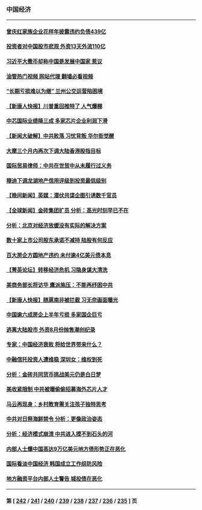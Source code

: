 ### 中国经济
---
#### [曾庆红家族企业花样年披露违约负债439亿](../../pages/ncid283/n14061791.md?08280045) 
#### [投资者对中国股市悲观 外资13天外流110亿](../../pages/ncid283/n14061517.md?08280045) 
#### [习近平大撒币却称中国是发展中国家 惹议](../../pages/ncid283/n14061495.md?08280045) 
#### [油管热门视频 网站代理 翻墙必看视频](http://138.2.39.72:81/youtube.html?epic-marker?08280045)
#### [“长期亏损难以为继” 兰州公交运营陷困境](../../pages/ncid283/n14061388.md?08280045) 
#### [【新唐人快报】川普重回推特了 人气爆棚](../../pages/ncid283/n14061352.md?08280045) 
#### [中芯国际业绩降三成 多家芯片企业利润下滑](../../pages/ncid283/n14061314.md?08280045) 
#### [【新闻大破解】中共败落 习忧背叛 华尔街觉醒](../../pages/ncid283/n14061272.md?08280045) 
#### [大摩三个月内再次下调大陆香港股指目标](../../pages/ncid283/n14061261.md?08280045) 
#### [国际贸易律师：中共在世贸中从未履行过义务](../../pages/ncid283/n14060603.md?08280045) 
#### [穆迪下调龙湖地产信用评级到投资最低级别](../../pages/ncid283/n14061226.md?08280045) 
#### [【晚间新闻】英媒：潜伏共谍企图引诱数千官员](../../pages/ncid283/n14061003.md?08280045) 
#### [【全球新闻】金砖集团扩员 分析：高光时刻早已不在](../../pages/ncid283/n14061004.md?08280045) 
#### [分析：北京对经济放缓没有实际的解决方案](../../pages/ncid283/n14060906.md?08280045) 
#### [数十家上市公司股东承诺不减持 陆股有何反应](../../pages/ncid283/n14060751.md?08280045) 
#### [百大房企方圆地产违约 未付逾4亿美元债本息](../../pages/ncid283/n14060727.md?08280045) 
#### [【菁英论坛】转移经济危机 习隐身谋大清洗](../../pages/ncid283/n14060698.md?08280045) 
#### [美商务部长将访华 鹰派施压：不能再纾困中共](../../pages/ncid283/n14060716.md?08280045) 
#### [【新唐人快报】随扈南非被拦截 习无奈画面曝光](../../pages/ncid283/n14060709.md?08280045) 
#### [中国逾六成房企上半年亏损 多家国企巨亏](../../pages/ncid283/n14060637.md?08280045) 
#### [逃离大陆股市 外资8月份抛售潮创纪录](../../pages/ncid283/n14060628.md?08280045) 
#### [专家：中国经济衰败 将给世界带来什么？](../../pages/ncid283/n14059746.md?08280045) 
#### [中融信托投资人遭维稳 深圳女：维权到死](../../pages/ncid283/n14059695.md?08280045) 
#### [分析：金砖共同货币挑战美元仍是白日梦](../../pages/ncid283/n14060563.md?08280045) 
#### [美收紧限制 中共被曝偷偷招募海外芯片人才](../../pages/ncid283/n14060258.md?08280045) 
#### [马云再现身：乡村教育需关注孩子独特思考](../../pages/ncid283/n14060236.md?08280045) 
#### [中共对日祭海鲜禁令 分析：更像政治姿态](../../pages/ncid283/n14060469.md?08280045) 
#### [分析：经济模式崩溃 中共进入摸不到石头的河](../../pages/ncid283/n14060468.md?08280045) 
#### [内部人士爆中国高达9万亿美元地方债形势正在恶化](../../pages/ncid283/n14060207.md?08280045) 
#### [国际看淡中国经济 韩国成立工作组防风险](../../pages/ncid283/n14060205.md?08280045) 
#### [地方融资平台内部人士警告 城投债在恶化](../../pages/ncid283/n14060147.md?08280045) 

---
#### 第 [ [242](./242.md?08280045) / [241](./241.md?08280045) / [240](./240.md?08280045) / [239](./239.md?08280045) / [238](./238.md?08280045) / [237](./237.md?08280045) / [236](./236.md?08280045) / [235](./235.md?08280045) ] 页
